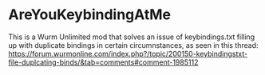 # AreYouKeybindingAtMe
This is a Wurm Unlimited mod that solves an issue of keybindings.txt filling up with duplicate bindings in certain circumnstances, as seen in this thread: https://forum.wurmonline.com/index.php?/topic/200150-keybindingstxt-file-duplcating-binds/&tab=comments#comment-1985112